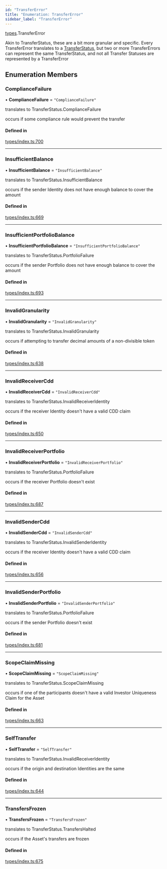 ```yaml
---
id: "TransferError"
title: "Enumeration: TransferError"
sidebar_label: "TransferError"
---
```


[types](../../../modules/Types/Types.md).TransferError

Akin to TransferStatus, these are a bit more granular and specific. Every TransferError translates to
  a [TransferStatus](../TransferStatus/TransferStatus.md), but two or more TransferErrors can represent the same TransferStatus, and
  not all Transfer Statuses are represented by a TransferError

## Enumeration Members

### ComplianceFailure

• **ComplianceFailure** = ``"ComplianceFailure"``

translates to TransferStatus.ComplianceFailure

occurs if some compliance rule would prevent the transfer

#### Defined in

[types/index.ts:700](https://github.com/PolymeshAssociation/polymesh-sdk/blob/2c78f6c34/src/types/index.ts#L700)

___

### InsufficientBalance

• **InsufficientBalance** = ``"InsufficientBalance"``

translates to TransferStatus.InsufficientBalance

occurs if the sender Identity does not have enough balance to cover the amount

#### Defined in

[types/index.ts:669](https://github.com/PolymeshAssociation/polymesh-sdk/blob/2c78f6c34/src/types/index.ts#L669)

___

### InsufficientPortfolioBalance

• **InsufficientPortfolioBalance** = ``"InsufficientPortfolioBalance"``

translates to TransferStatus.PortfolioFailure

occurs if the sender Portfolio does not have enough balance to cover the amount

#### Defined in

[types/index.ts:693](https://github.com/PolymeshAssociation/polymesh-sdk/blob/2c78f6c34/src/types/index.ts#L693)

___

### InvalidGranularity

• **InvalidGranularity** = ``"InvalidGranularity"``

translates to TransferStatus.InvalidGranularity

occurs if attempting to transfer decimal amounts of a non-divisible token

#### Defined in

[types/index.ts:638](https://github.com/PolymeshAssociation/polymesh-sdk/blob/2c78f6c34/src/types/index.ts#L638)

___

### InvalidReceiverCdd

• **InvalidReceiverCdd** = ``"InvalidReceiverCdd"``

translates to TransferStatus.InvalidReceiverIdentity

occurs if the receiver Identity doesn't have a valid CDD claim

#### Defined in

[types/index.ts:650](https://github.com/PolymeshAssociation/polymesh-sdk/blob/2c78f6c34/src/types/index.ts#L650)

___

### InvalidReceiverPortfolio

• **InvalidReceiverPortfolio** = ``"InvalidReceiverPortfolio"``

translates to TransferStatus.PortfolioFailure

occurs if the receiver Portfolio doesn't exist

#### Defined in

[types/index.ts:687](https://github.com/PolymeshAssociation/polymesh-sdk/blob/2c78f6c34/src/types/index.ts#L687)

___

### InvalidSenderCdd

• **InvalidSenderCdd** = ``"InvalidSenderCdd"``

translates to TransferStatus.InvalidSenderIdentity

occurs if the receiver Identity doesn't have a valid CDD claim

#### Defined in

[types/index.ts:656](https://github.com/PolymeshAssociation/polymesh-sdk/blob/2c78f6c34/src/types/index.ts#L656)

___

### InvalidSenderPortfolio

• **InvalidSenderPortfolio** = ``"InvalidSenderPortfolio"``

translates to TransferStatus.PortfolioFailure

occurs if the sender Portfolio doesn't exist

#### Defined in

[types/index.ts:681](https://github.com/PolymeshAssociation/polymesh-sdk/blob/2c78f6c34/src/types/index.ts#L681)

___

### ScopeClaimMissing

• **ScopeClaimMissing** = ``"ScopeClaimMissing"``

translates to TransferStatus.ScopeClaimMissing

occurs if one of the participants doesn't have a valid Investor Uniqueness Claim for
  the Asset

#### Defined in

[types/index.ts:663](https://github.com/PolymeshAssociation/polymesh-sdk/blob/2c78f6c34/src/types/index.ts#L663)

___

### SelfTransfer

• **SelfTransfer** = ``"SelfTransfer"``

translates to TransferStatus.InvalidReceiverIdentity

occurs if the origin and destination Identities are the same

#### Defined in

[types/index.ts:644](https://github.com/PolymeshAssociation/polymesh-sdk/blob/2c78f6c34/src/types/index.ts#L644)

___

### TransfersFrozen

• **TransfersFrozen** = ``"TransfersFrozen"``

translates to TransferStatus.TransfersHalted

occurs if the Asset's transfers are frozen

#### Defined in

[types/index.ts:675](https://github.com/PolymeshAssociation/polymesh-sdk/blob/2c78f6c34/src/types/index.ts#L675)
